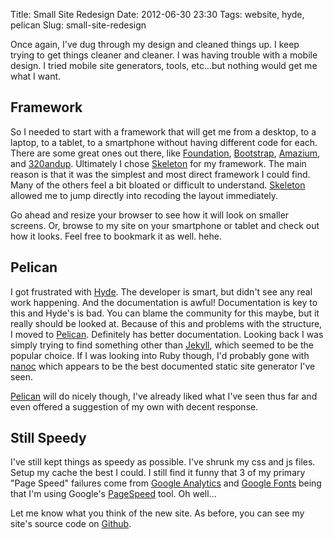 Title: Small Site Redesign
Date: 2012-06-30 23:30
Tags: website, hyde, pelican
Slug: small-site-redesign

Once again, I've dug through my design and cleaned things up. I keep trying to get things cleaner and cleaner. I was having trouble with a mobile design. I tried mobile site generators, tools, etc...but nothing would get me what I want.

## Framework

So I needed to start with a framework that will get me from a desktop, to a laptop, to a tablet, to a smartphone without having different code for each. There are some great ones out there, like [Foundation][], [Bootstrap][], [Amazium][], and [320andup][]. Ultimately I chose [Skeleton][] for my framework. The main reason is that it was the simplest and most direct framework I could find. Many of the others feel a bit bloated or difficult to understand. [Skeleton][] allowed me to jump directly into recoding the layout immediately.

Go ahead and resize your browser to see how it will look on smaller screens. Or, browse to my site on your smartphone or tablet and check out how it looks. Feel free to bookmark it as well. hehe.

## Pelican

I got frustrated with [Hyde][]. The developer is smart, but didn't see any real work happening. And the documentation is awful! Documentation is key to this and Hyde's is bad. You can blame the community for this maybe, but it really should be looked at. Because of this and problems with the structure, I moved to [Pelican][]. Definitely has better documentation. Looking back I was simply trying to find something other than [Jekyll][], which seemed to be the popular choice. If I was looking into Ruby though, I'd probably gone with [nanoc][] which appears to be the best documented static site generator I've seen.

[Pelican][] will do nicely though, I've already liked what I've seen thus far and even offered a suggestion of my own with decent response.

## Still Speedy

I've still kept things as speedy as possible. I've shrunk my css and js files. Setup my cache the best I could. I still find it funny that 3 of my primary "Page Speed" failures come from [Google Analytics][] and [Google Fonts][] being that I'm using Google's [PageSpeed][] tool. Oh well...

Let me know what you think of the new site. As before, you can see my site's source code on [Github](https://github.com/traeblain/.com).

[Foundation]: http://foundation.zurb.com/
[Bootstrap]: http://twitter.github.com/bootstrap/
[Amazium]: http://www.amazium.co.uk/
[320andup]: http://stuffandnonsense.co.uk/projects/320andup/
[Skeleton]: http://getskeleton.com/
[Hyde]: http://hyde.github.com/
[Pelican]: http://pelican.notmyidea.org/
[Jekyll]: http://jekyllrb.com/
[nanoc]: http://nanoc.stoneship.org/
[Google Analytics]: http://www.google.com/analytics/
[Google Fonts]: http://www.google.com/webfonts/
[PageSpeed]: https://developers.google.com/speed/pagespeed/insights